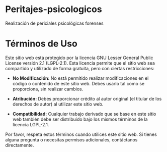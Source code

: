 # Peritajes-psicologicos
Realización de periciales psicológicas forenses
# Términos de Uso

Este sitio web está protegido por la licencia GNU Lesser General Public License versión 2.1 (LGPL-2.1). Esta licencia permite que el sitio web sea compartido y utilizado de forma gratuita, pero con ciertas restricciones:

- **No Modificación:** No está permitido realizar modificaciones en el código o contenido de este sitio web. Debes usarlo tal como se proporciona, sin realizar cambios.

- **Atribución:** Debes proporcionar crédito al autor original (el titular de los derechos de autor) al utilizar este sitio web.

- **Compatibilidad:** Cualquier trabajo derivado que se base en este sitio web también debe ser distribuido bajo los mismos términos de la licencia LGPL-2.1.

Por favor, respeta estos términos cuando utilices este sitio web. Si tienes alguna pregunta o necesitas permisos adicionales, contáctanos directamente.
